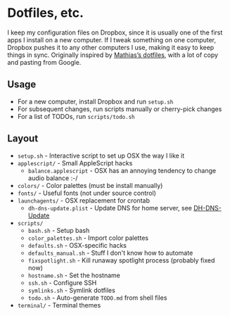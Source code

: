 # Dotfiles, etc.

I keep my configuration files on Dropbox, since it is usually one of the first apps I install on a new computer. If I tweak something on one computer, Dropbox pushes it to any other computers I use, making it easy to keep things in sync. Originally inspired by [Mathias’s dotfiles](https://github.com/mathiasbynens/dotfiles), with a lot of copy and pasting from Google.

## Usage

* For a new computer, install Dropbox and run `setup.sh`
* For subsequent changes, run scripts manually or cherry-pick changes
* For a list of TODOs, run `scripts/todo.sh`

## Layout

* `setup.sh` - Interactive script to set up OSX the way I like it
* `applescript/` - Small AppleScript hacks
    * `balance.applescript` - OSX has an annoying tendency to change audio balance :-/
* `colors/` - Color palettes (must be install manually)
* `fonts/` - Useful fonts (not under source control)
* `launchagents/` - OSX replacement for crontab
    * `dh-dns-update.plist` - Update DNS for home server, see [DH-DNS-Update](https://github.com/ryanvarick/dh-dns-update)
* `scripts/`
    * `bash.sh` - Setup bash
    * `color_palettes.sh` - Import color palettes
    * `defaults.sh` - OSX-specific hacks
    * `defaults_manual.sh` - Stuff I don't know how to automate
    * `fixspotlight.sh` - Kill runaway spotlight process (probably fixed now)
    * `hostname.sh` - Set the hostname
    * `ssh.sh` - Configure SSH
    * `symlinks.sh` - Symlink dotfiles
    * `todo.sh` - Auto-generate `TODO.md` from shell files
* `terminal/` - Terminal themes
